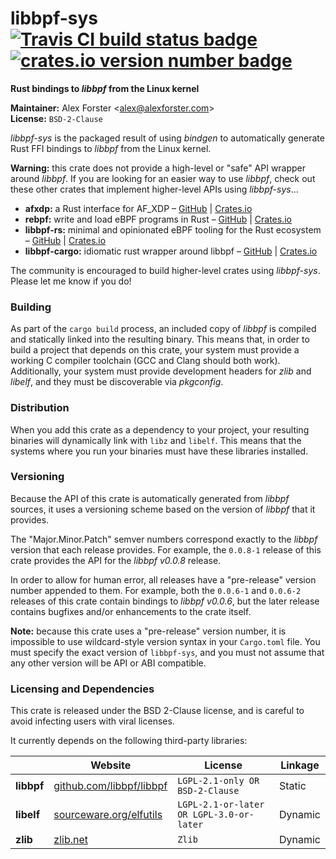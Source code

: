 # libbpf-sys [![Travis CI build status badge](https://travis-ci.org/alexforster/libbpf-sys.svg?branch=master)](https://travis-ci.org/alexforster/libbpf-sys) [![crates.io version number badge](https://img.shields.io/crates/v/libbpf-sys.svg)](https://crates.io/crates/libbpf-sys)

**Rust bindings to _libbpf_ from the Linux kernel**

**Maintainer:** Alex Forster \<alex@alexforster.com\><br/>
**License:** `BSD-2-Clause`

_libbpf-sys_ is the packaged result of using _bindgen_ to automatically generate Rust FFI bindings to _libbpf_ from the Linux kernel.

**Warning:** this crate does not provide a high-level or "safe" API wrapper around _libbpf_. If you are looking for an easier way to use _libbpf_, check out these other crates that implement higher-level APIs using _libbpf-sys_...

 * **afxdp:** a Rust interface for AF_XDP – [GitHub](https://github.com/aterlo/afxdp-rs) | [Crates.io](https://crates.io/crates/afxdp)
 * **rebpf:** write and load eBPF programs in Rust – [GitHub](https://github.com/uccidibuti/rebpf) | [Crates.io](https://crates.io/crates/rebpf)
 * **libbpf-rs:** minimal and opinionated eBPF tooling for the Rust ecosystem – [GitHub](https://github.com/libbpf/libbpf-rs) | [Crates.io](https://crates.io/crates/libbpf-rs)
 * **libbpf-cargo:** idiomatic rust wrapper around libbpf – [GitHub](https://github.com/libbpf/libbpf-rs) | [Crates.io](https://crates.io/crates/libbpf-cargo)

The community is encouraged to build higher-level crates using _libbpf-sys_. Please let me know if you do!

### Building

As part of the `cargo build` process, an included copy of _libbpf_ is compiled and statically linked into the resulting binary. This means that, in order to build a project that depends on this crate, your system must provide a working C compiler toolchain (GCC and Clang should both work). Additionally, your system must provide development headers for _zlib_ and _libelf_, and they must be discoverable via _pkgconfig_.

### Distribution

When you add this crate as a dependency to your project, your resulting binaries will dynamically link with `libz` and `libelf`. This means that the systems where you run your binaries must have these libraries installed.

### Versioning

Because the API of this crate is automatically generated from _libbpf_ sources, it uses a versioning scheme based on the version of _libbpf_ that it provides.

The "Major.Minor.Patch" semver numbers correspond exactly to the _libbpf_ version that each release provides. For example, the `0.0.8-1` release of this crate provides the API for the _libbpf v0.0.8_ release.

In order to allow for human error, all releases have a "pre-release" version number appended to them. For example, both the `0.0.6-1` and `0.0.6-2` releases of this crate contain bindings to _libbpf v0.0.6_, but the later release contains bugfixes and/or enhancements to the crate itself.

**Note:** because this crate uses a "pre-release" version number, it is impossible to use wildcard-style version syntax in your `Cargo.toml` file. You must specify the exact version of `libbpf-sys`, and you must not assume that any other version will be API or ABI compatible.

### Licensing and Dependencies

This crate is released under the BSD 2-Clause license, and is careful to avoid infecting users with viral licenses.

It currently depends on the following third-party libraries:

|            | Website                                                       | License                                  | Linkage |
|------------|---------------------------------------------------------------|------------------------------------------|---------|
| **libbpf** | [github.com/libbpf/libbpf](https://github.com/libbpf/libbpf/) | `LGPL-2.1-only OR BSD-2-Clause`          | Static  |
| **libelf** | [sourceware.org/elfutils](https://sourceware.org/elfutils/)   | `LGPL-2.1-or-later OR LGPL-3.0-or-later` | Dynamic |
| **zlib**   | [zlib.net](https://www.zlib.net/)                             | `Zlib`                                   | Dynamic |
